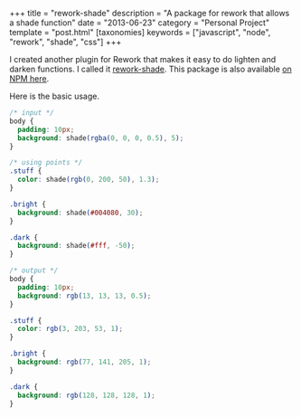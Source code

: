 +++
title = "rework-shade"
description = "A package for rework that allows a shade function"
date = "2013-06-23"
category = "Personal Project"
template = "post.html"
[taxonomies]
keywords = ["javascript", "node", "rework", "shade", "css"]
+++

I created another plugin for Rework that makes it easy to do lighten and darken functions. I called it [rework-shade](https://github.com/james2doyle/rework-shade "rework-shade github"). This package is also available [on NPM here](https://npmjs.org/package/rework-shade "rework-shade on NPM").

Here is the basic usage.

```css
/* input */
body {
  padding: 10px;
  background: shade(rgba(0, 0, 0, 0.5), 5);
}

/* using points */
.stuff {
  color: shade(rgb(0, 200, 50), 1.3);
}

.bright {
  background: shade(#004080, 30);
}

.dark {
  background: shade(#fff, -50);
}

/* output */
body {
  padding: 10px;
  background: rgb(13, 13, 13, 0.5);
}

.stuff {
  color: rgb(3, 203, 53, 1);
}

.bright {
  background: rgb(77, 141, 205, 1);
}

.dark {
  background: rgb(128, 128, 128, 1);
}
```
